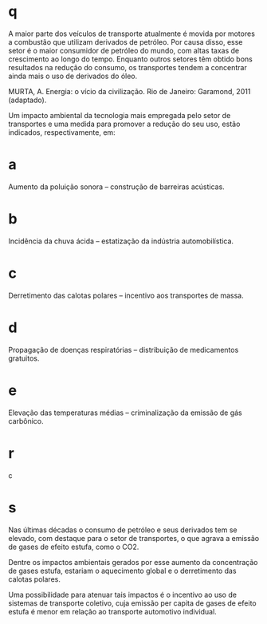 # q
A maior parte dos veículos de transporte atualmente é movida por motores a combustão que utilizam derivados de petróleo. Por causa disso, esse setor é o maior consumidor de petróleo do mundo, com altas taxas de crescimento ao longo do tempo. Enquanto outros setores têm obtido bons resultados na redução do consumo, os transportes tendem a concentrar ainda mais o uso de derivados do óleo.

MURTA, A. Energia: o vício da civilização. Rio de Janeiro: Garamond, 2011 (adaptado).

Um impacto ambiental da tecnologia mais empregada pelo setor de transportes e uma medida para promover a redução do seu uso, estão indicados, respectivamente, em:

# a
Aumento da poluição sonora – construção de barreiras acústicas.

# b
Incidência da chuva ácida – estatização da indústria automobilística.

# c
Derretimento das calotas polares – incentivo aos transportes de massa.

# d
Propagação de doenças respiratórias – distribuição de medicamentos gratuitos.

# e
Elevação das temperaturas médias – criminalização da emissão de gás carbônico.

# r
c

# s
Nas últimas décadas o consumo de petróleo e seus derivados tem se elevado, com destaque para o setor de transportes, o que agrava a emissão de gases de efeito estufa, como o CO2.

Dentre os impactos ambientais gerados por esse aumento da concentração de gases estufa, estariam o aquecimento global e o derretimento das calotas polares.

Uma possibilidade para atenuar tais impactos é o incentivo ao uso de sistemas de transporte coletivo, cuja emissão per capita de gases de efeito estufa é menor em relação ao transporte automotivo individual.
